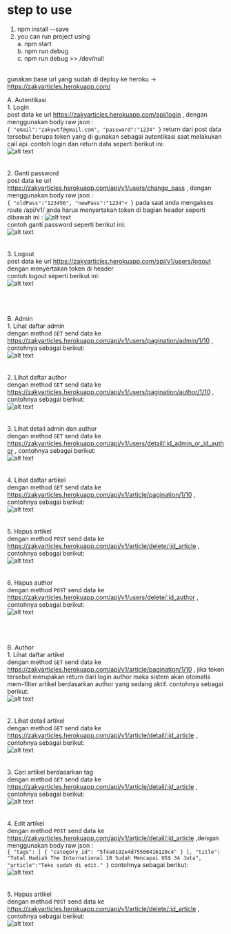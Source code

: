 # step to use

1. npm install --save
2. you can run project using <br/>
    a. npm start <br/>
    b. npm run debug <br/>
    c. npm run debug >> /dev/null <br/> <br/>

gunakan base url yang sudah di deploy ke heroku ->  https://zakyarticles.herokuapp.com/

A. Autentikasi<br/>
    1. Login<br/>
    post data ke url https://zakyarticles.herokuapp.com/api/login , dengan menggunakan body raw json : <br/>
    ```
    {
        "email":"zakywtf@gmail.com",
        "password":"1234"
    }
    ```
    return dari post data tersebut berupa token yang di gunakan sebagai autentikasi saat melakukan call api. contoh login dan return data seperti berikut ini: <br/>
    ![alt text](https://github.com/zakywtf/portal_berita/blob/master/documentation/login.png?raw=true)<br/><br/><br/>
    2. Ganti password<br/>
    post data ke url https://zakyarticles.herokuapp.com/api/v1/users/change_pass , dengan menggunakan body raw json : <br/>
    ```
    {
        "oldPass":"123456",
        "newPass":"1234"<
    }
    ```
    pada saat anda mengakses route /api/v1/ anda harus menyertakan token di bagian header seperti dibawah ini : 
    ![alt text](https://github.com/zakywtf/portal_berita/blob/master/documentation/headertoken.png?raw=true)<br/>
    contoh ganti password seperti berikut ini: <br/>
    ![alt text](https://github.com/zakywtf/portal_berita/blob/master/documentation/changepass.png?raw=true)<br/><br/><br/>
    3. Logout<br/>
    post data ke url https://zakyarticles.herokuapp.com/api/v1/users/logout dengan menyertakan token di header <br/>
    contoh logout seperti berikut ini: <br/>
    ![alt text](https://github.com/zakywtf/portal_berita/blob/master/documentation/logout.png?raw=true)<br/><br/><br/><br/>


B. Admin<br/>
    1. Lihat daftar admin<br/>
    dengan method 
    ```
    GET
    ```
    send data ke https://zakyarticles.herokuapp.com/api/v1/users/pagination/admin/1/10 , contohnya sebagai berikut: <br/>
    ![alt text](https://github.com/zakywtf/portal_berita/blob/master/documentation/getadmin.png?raw=true)<br/><br/><br/>
    2. Lihat daftar author<br/>
    dengan method 
    ```
    GET
    ```
    send data ke https://zakyarticles.herokuapp.com/api/v1/users/pagination/author/1/10 , contohnya sebagai berikut: <br/>
    ![alt text](https://github.com/zakywtf/portal_berita/blob/master/documentation/getauthor.png?raw=true)<br/><br/><br/>
    3. Lihat detail admin dan author<br/>
    dengan method 
    ```
    GET
    ```
    send data ke https://zakyarticles.herokuapp.com/api/v1/users/detail/:id_admin_or_id_author , contohnya sebagai berikut: <br/>
    ![alt text](https://github.com/zakywtf/portal_berita/blob/master/documentation/detailadminauthor.png?raw=true)<br/><br/><br/>
    4. Lihat daftar artikel<br/>
    dengan method 
    ```
    GET
    ```
    send data ke https://zakyarticles.herokuapp.com/api/v1/article/pagination/1/10 , contohnya sebagai berikut: <br/>
    ![alt text](https://github.com/zakywtf/portal_berita/blob/master/documentation/getarticles.png?raw=true)<br/><br/><br/>
    5. Hapus artikel<br/>
    dengan method 
    ```
    POST
    ```
    send data ke https://zakyarticles.herokuapp.com/api/v1/article/delete/:id_article , contohnya sebagai berikut: <br/>
    ![alt text](https://github.com/zakywtf/portal_berita/blob/master/documentation/deletearticle.png?raw=true)<br/><br/><br/>
    6. Hapus author<br/>
    dengan method 
    ```
    POST
    ```
    send data ke https://zakyarticles.herokuapp.com/api/v1/users/delete/:id_author , contohnya sebagai berikut: <br/>
    ![alt text](https://github.com/zakywtf/portal_berita/blob/master/documentation/deleteauthor.png?raw=true)<br/><br/><br/><br/>


B. Author<br/>
    1. Lihat daftar artikel<br/>
    dengan method 
    ```
    GET
    ```
    send data ke https://zakyarticles.herokuapp.com/api/v1/article/pagination/1/10 , jika token tersebut merupakan return dari login author maka sistem akan otomatis mem-filter artikel berdasarkan author yang sedang aktif. contohnya sebagai berikut: <br/>
    ![alt text](https://github.com/zakywtf/portal_berita/blob/master/documentation/getarticles.png?raw=true)<br/><br/><br/>
    2. Lihat detail artikel<br/>
    dengan method 
    ```
    GET
    ```
    send data ke https://zakyarticles.herokuapp.com/api/v1/article/detail/:id_article , contohnya sebagai berikut: <br/>
    ![alt text](https://github.com/zakywtf/portal_berita/blob/master/documentation/detailarticle.png?raw=true)<br/><br/><br/>
    3. Cari artikel berdasarkan tag<br/>
    dengan method 
    ```
    GET
    ```
    send data ke https://zakyarticles.herokuapp.com/api/v1/article/detail/:id_article , contohnya sebagai berikut: <br/>
    ![alt text](https://github.com/zakywtf/portal_berita/blob/master/documentation/dad.png?raw=true)<br/><br/><br/>
    4. Edit artikel<br/>
    dengan method 
    ```
    POST
    ```
    send data ke https://zakyarticles.herokuapp.com/api/v1/article/detail/:id_article ,dengan menggunakan body raw json : <br/>
    ```
    {
        "tags": [
            {
                "category_id": "5f4a0192e4d75500416120c4"
            }
        ],
        "title": "Total Hadiah The International 10 Sudah Mencapai US$ 34 Juta",
        "article":"Teks sudah di edit."
    }
    ```
    contohnya sebagai berikut: <br/>
    ![alt text](https://github.com/zakywtf/portal_berita/blob/master/documentation/editarticle.png?raw=true)<br/><br/><br/>
    5. Hapus artikel<br/>
    dengan method 
    ```
    POST
    ```
    send data ke https://zakyarticles.herokuapp.com/api/v1/article/delete/:id_article , contohnya sebagai berikut: <br/>
    ![alt text](https://github.com/zakywtf/portal_berita/blob/master/documentation/deletearticle.png?raw=true)<br/><br/><br/>